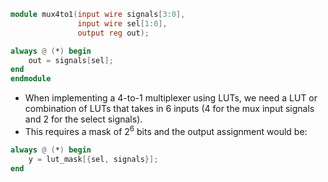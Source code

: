 ```verilog
module mux4to1(input wire signals[3:0],
			   input wire sel[1:0],
			   output reg out);

always @ (*) begin
	out = signals[sel];
end
endmodule
```
* When implementing a 4-to-1 multiplexer using LUTs, we need a LUT or combination of LUTs that takes in 6 inputs (4 for the mux input signals and 2 for the select signals).
* This requires a mask of $2^6$ bits and the output assignment would be:
```verilog
always @ (*) begin
	y = lut_mask[{sel, signals}];
end
```
